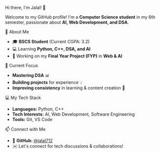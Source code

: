Hi there, I'm Jalal! 👋  

Welcome to my GitHub profile! I'm a **Computer Science student** in my 6th semester, passionate about **AI, Web Development, and DSA**. 

 🚀 About Me  
- 🎓 **BSCS Student** (Current CGPA: 3.2)  
- 💻 Learning **Python, C++, DSA, and AI**  
- 🎯 Working on my **Final Year Project (FYP)** in **Web & AI**  
 

📌 Current Focus  
- **Mastering DSA** 📊  
- **Building projects** for experience 💡  
- **Improving consistency** in learning & content creation 🎥  


 💻 My Tech Stack  
- **Languages:** Python, C++  
- **Tech Interests:** AI, Web Development, Software Engineering  
- **Tools:** Git, VS Code  

📫 Connect with Me  
- 🔗 **GitHub:** [@jalal712](https://github.com/jalal712)  
- ✉️ Let's connect for tech discussions & collaborations!
